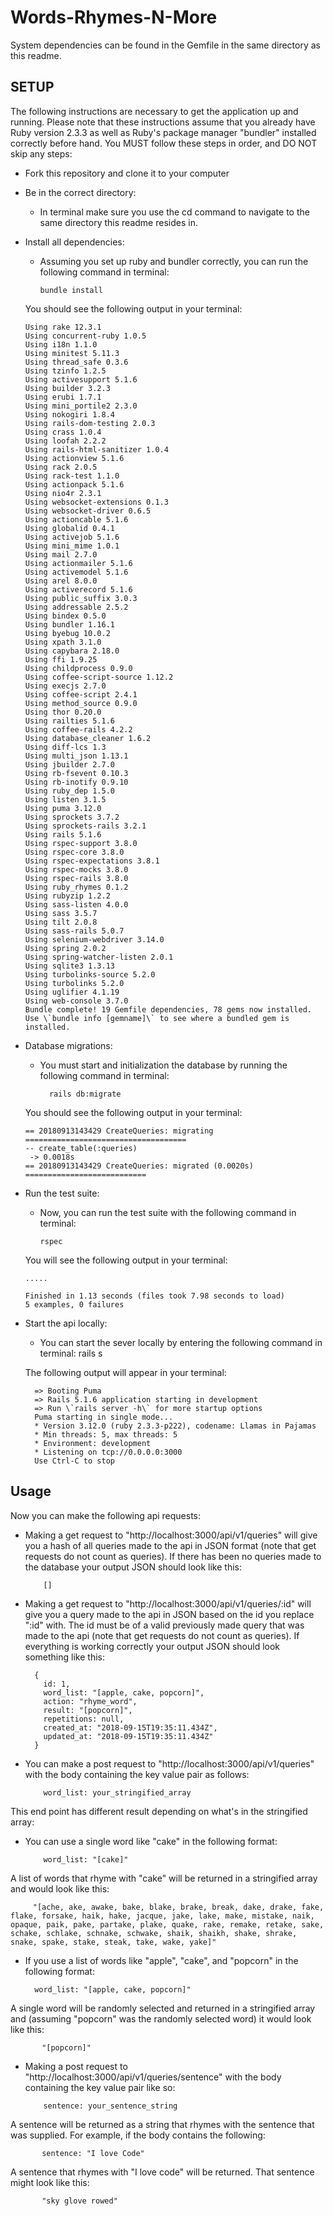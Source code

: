 # Words-Rhymes-N-More


System dependencies can be found in the Gemfile in the same directory as this readme.

SETUP
---------------------

The following instructions are necessary to get the application up and running.
Please note that these instructions assume that you already have Ruby version 2.3.3 as well as Ruby's package manager "bundler" installed correctly before hand.
You MUST follow these steps in order, and DO NOT skip any steps:

* Fork this repository and clone it to your computer

* Be in the correct directory:
  * In terminal make sure you use the cd command to navigate to the same directory this readme resides in.

* Install all dependencies:
  * Assuming you set up ruby and bundler correctly, you can run the following command in terminal:

        bundle install

  You should see the following output in your terminal:

      Using rake 12.3.1
      Using concurrent-ruby 1.0.5
      Using i18n 1.1.0
      Using minitest 5.11.3
      Using thread_safe 0.3.6
      Using tzinfo 1.2.5
      Using activesupport 5.1.6
      Using builder 3.2.3
      Using erubi 1.7.1
      Using mini_portile2 2.3.0
      Using nokogiri 1.8.4
      Using rails-dom-testing 2.0.3
      Using crass 1.0.4
      Using loofah 2.2.2
      Using rails-html-sanitizer 1.0.4
      Using actionview 5.1.6
      Using rack 2.0.5
      Using rack-test 1.1.0
      Using actionpack 5.1.6
      Using nio4r 2.3.1
      Using websocket-extensions 0.1.3
      Using websocket-driver 0.6.5
      Using actioncable 5.1.6
      Using globalid 0.4.1
      Using activejob 5.1.6
      Using mini_mime 1.0.1
      Using mail 2.7.0
      Using actionmailer 5.1.6
      Using activemodel 5.1.6
      Using arel 8.0.0
      Using activerecord 5.1.6
      Using public_suffix 3.0.3
      Using addressable 2.5.2
      Using bindex 0.5.0
      Using bundler 1.16.1
      Using byebug 10.0.2
      Using xpath 3.1.0
      Using capybara 2.18.0
      Using ffi 1.9.25
      Using childprocess 0.9.0
      Using coffee-script-source 1.12.2
      Using execjs 2.7.0
      Using coffee-script 2.4.1
      Using method_source 0.9.0
      Using thor 0.20.0
      Using railties 5.1.6
      Using coffee-rails 4.2.2
      Using database_cleaner 1.6.2
      Using diff-lcs 1.3
      Using multi_json 1.13.1
      Using jbuilder 2.7.0
      Using rb-fsevent 0.10.3
      Using rb-inotify 0.9.10
      Using ruby_dep 1.5.0
      Using listen 3.1.5
      Using puma 3.12.0
      Using sprockets 3.7.2
      Using sprockets-rails 3.2.1
      Using rails 5.1.6
      Using rspec-support 3.8.0
      Using rspec-core 3.8.0
      Using rspec-expectations 3.8.1
      Using rspec-mocks 3.8.0
      Using rspec-rails 3.8.0
      Using ruby_rhymes 0.1.2
      Using rubyzip 1.2.2
      Using sass-listen 4.0.0
      Using sass 3.5.7
      Using tilt 2.0.8
      Using sass-rails 5.0.7
      Using selenium-webdriver 3.14.0
      Using spring 2.0.2
      Using spring-watcher-listen 2.0.1
      Using sqlite3 1.3.13
      Using turbolinks-source 5.2.0
      Using turbolinks 5.2.0
      Using uglifier 4.1.19
      Using web-console 3.7.0
      Bundle complete! 19 Gemfile dependencies, 78 gems now installed.
      Use \`bundle info [gemname]\` to see where a bundled gem is installed.

* Database migrations:
  * You must start and initialization the database by running the following command in terminal:

          rails db:migrate

  You should see the following output in your terminal:

      == 20180913143429 CreateQueries: migrating ====================================
      -- create_table(:queries)
       -> 0.0018s
      == 20180913143429 CreateQueries: migrated (0.0020s) ===========================

* Run the test suite:
  * Now, you can run the test suite with the following command in terminal:

        rspec

  You will see the following output in your terminal:

      .....

      Finished in 1.13 seconds (files took 7.98 seconds to load)
      5 examples, 0 failures

* Start the api locally:
  * You can start the sever locally by entering the following command in terminal:
  rails s

  The following output will appear in your terminal:

        => Booting Puma
        => Rails 5.1.6 application starting in development
        => Run \`rails server -h\` for more startup options
        Puma starting in single mode...
        * Version 3.12.0 (ruby 2.3.3-p222), codename: Llamas in Pajamas
        * Min threads: 5, max threads: 5
        * Environment: development
        * Listening on tcp://0.0.0.0:3000
        Use Ctrl-C to stop


Usage
---------------------

Now you can make the following api requests:

* Making a get request to "http://localhost:3000/api/v1/queries" will give you a hash of all queries made to the api in JSON format (note that get requests do not count as queries). If there has been no queries made to the database your output JSON should look like this:

          []


* Making a get request to "http://localhost:3000/api/v1/queries/:id" will give you a query made to the api in JSON based on the id you replace ":id" with. The id must be of a valid previously made query that was made to the api (note that get requests do not count as queries). If everything is working correctly your output JSON should look something like this:

        {
          id: 1,
          word_list: "[apple, cake, popcorn]",
          action: "rhyme_word",
          result: "[popcorn]",
          repetitions: null,
          created_at: "2018-09-15T19:35:11.434Z",
          updated_at: "2018-09-15T19:35:11.434Z"
        }


* You can make a post request to "http://localhost:3000/api/v1/queries" with the body containing the key value pair as follows:

          word_list: your_stringified_array

This end point has different result depending on what's in the stringified array:
 * You can use a single word like "cake" in the following format:

           word_list: "[cake]"

 A list of words that rhyme with "cake" will be returned in a stringified array and would look like this:

         "[ache, ake, awake, bake, blake, brake, break, dake, drake, fake, flake, forsake, haik, hake, jacque, jake, lake, make, mistake, naik, opaque, paik, pake, partake, plake, quake, rake, remake, retake, sake, schake, schlake, schnake, schwake, shaik, shaikh, shake, shrake, snake, spake, stake, steak, take, wake, yake]"

 * If you use a list of words like "apple", "cake", and "popcorn" in the following format:

         word_list: "[apple, cake, popcorn]"

 A single word will be randomly selected and returned in a stringified array and (assuming "popcorn" was the randomly selected word) it would look like this:

           "[popcorn]"


 * Making a post request to "http://localhost:3000/api/v1/queries/sentence" with the body containing the key value pair like so:

           sentence: your_sentence_string

 A sentence will be returned as a string that rhymes with the sentence that was supplied. For example, if the body contains the following:

           sentence: "I love Code"

 A sentence that rhymes with "I love code" will be returned. That sentence might look like this:

           "sky glove rowed"
